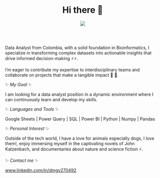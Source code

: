  <h1 align="center"> Hi there 👋 </h1>
<p align="center">
  <img src="https://readme-typing-svg.herokuapp.com?font=Architects+Daughter&color=A020F0&size=27&center=false&lines=I'm+Diana+Gaitán...;Data+Analist...;Passionate+about+data+and+dogs..."/>
</p>

<br>
<br>

Data Analyst from Colombia,  with a solid foundation in Bioinformatics, I specialize in transforming complex datasets into actionable insights that drive informed decision-making ⚡⚡.

I’m eager to contribute my expertise to interdisciplinary teams and collaborate on projects that make a tangible impact 🌱 🔭.

✨ _My Goal_ ✨

I am looking for a data analyst position in a dynamic environment where I can continuously learn and develop my skills.

✨ _Languages and Tools_ ✨

Google Sheets | Power Query | SQL | Power BI | Python | Numpy | Pandas

✨ _Personal Interest_ ✨

Outside of the tech world, I have a love for animals especially dogs, I love them!, enjoy immersing myself in the captivating novels of John Katzenbach, and documentaries about nature and science fiction ⚡.


✨ _Contact me_ ✨

www.linkedin.com/in/dmgv270492


